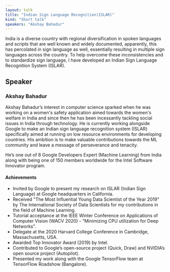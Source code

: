 ```yaml
---
layout: talk
title: "Indian Sign Language Recognition(ISLAR)"
kind: "Short talk"
speakers: "Akshay Bahadur"
---
```


India is a diverse country with regional diversification in spoken languages and scripts that are well known and widely documented, apparently, this has percolated in sign language as well, essentially resulting in multiple sign languages across the country. To help overcome these inconsistencies and to standardize sign language, I have developed an Indian Sign Language Recognition System (ISLAR).

## Speaker

### Akshay Bahadur

Akshay Bahadur’s interest in computer science sparked when he was working on a women's safety application aimed towards the women's welfare in India and since then he has been incessantly tackling social issues in India through technology. He is currently working alongside Google to make an Indian sign language recognition system (ISLAR) specifically aimed at running on low resource environments for developing countries. His ambition is to make valuable contributions towards the ML community and leave a message of perseverance and tenacity. 

He’s one out of 8 Google Developers Expert (Machine Learning) from India along with being one of 150 members worldwide for the Intel Software Innovator program.

#### Achievements

- Invited by Google to present my research on ISLAR (Indian Sign Language) at Google headquarters in California.
- Received "The Most Influential Young Data Scientist of the Year 2019" by The International Society of Data Scientists for my contributions in the field of Machine Learning.
- Tutorial acceptance at the IEEE Winter Conference on Applications of Computer Vision (WACV 2020) - “Minimizing CPU utilization for Deep Networks”.
- Delegate at the 2020 Harvard College Conference in Cambridge, Massachusetts, USA.
- Awarded Top Innovator Award (2019) by Intel.
- Contributed to Google’s open-source project (Quick, Draw) and NVIDIA’s open source project (Autopilot).
- Presented my work along with the Google TensorFlow team at TensorFlow Roadshow (Bangalore).
